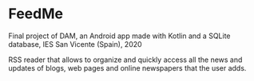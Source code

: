 # FeedMe
Final project of DAM, an Android app made with Kotlin and a SQLite database, IES San Vicente (Spain), 2020 

RSS reader that allows to organize and quickly access all the news and updates of blogs, web pages and online newspapers that the user adds.
